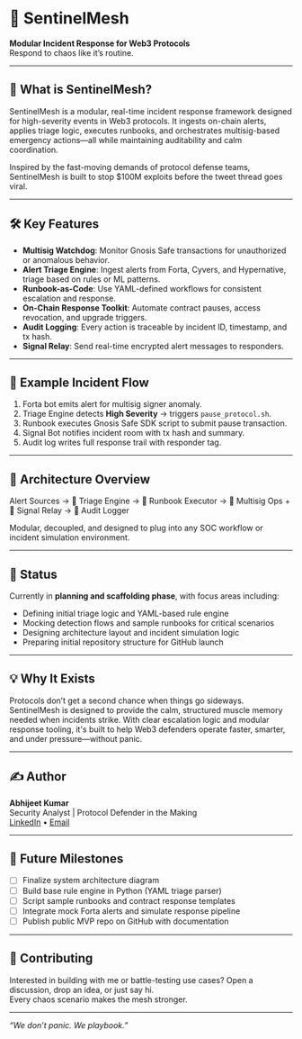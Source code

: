 
# 🔐 SentinelMesh

**Modular Incident Response for Web3 Protocols**  
Respond to chaos like it’s routine.

---

## 🧠 What is SentinelMesh?

SentinelMesh is a modular, real-time incident response framework designed for high-severity events in Web3 protocols. It ingests on-chain alerts, applies triage logic, executes runbooks, and orchestrates multisig-based emergency actions—all while maintaining auditability and calm coordination.

Inspired by the fast-moving demands of protocol defense teams, SentinelMesh is built to stop $100M exploits before the tweet thread goes viral.

---

## 🛠️ Key Features

- **Multisig Watchdog**: Monitor Gnosis Safe transactions for unauthorized or anomalous behavior.
- **Alert Triage Engine**: Ingest alerts from Forta, Cyvers, and Hypernative, triage based on rules or ML patterns.
- **Runbook-as-Code**: Use YAML-defined workflows for consistent escalation and response.
- **On-Chain Response Toolkit**: Automate contract pauses, access revocation, and upgrade triggers.
- **Audit Logging**: Every action is traceable by incident ID, timestamp, and tx hash.
- **Signal Relay**: Send real-time encrypted alert messages to responders.

---

## 🔁 Example Incident Flow

1. Forta bot emits alert for multisig signer anomaly.
2. Triage Engine detects **High Severity** → triggers `pause_protocol.sh`.
3. Runbook executes Gnosis Safe SDK script to submit pause transaction.
4. Signal Bot notifies incident room with tx hash and summary.
5. Audit log writes full response trail with responder tag.

---

## 🧩 Architecture Overview

Alert Sources → 🧠 Triage Engine → 📜 Runbook Executor → 🔐 Multisig Ops + 📲 Signal Relay → 📓 Audit Logger


Modular, decoupled, and designed to plug into any SOC workflow or incident simulation environment.

---

## 🚧 Status

Currently in **planning and scaffolding phase**, with focus areas including:
- Defining initial triage logic and YAML-based rule engine
- Mocking detection flows and sample runbooks for critical scenarios
- Designing architecture layout and incident simulation logic
- Preparing initial repository structure for GitHub launch

---

## 💡 Why It Exists

Protocols don’t get a second chance when things go sideways. SentinelMesh is designed to provide the calm, structured muscle memory needed when incidents strike. With clear escalation logic and modular response tooling, it's built to help Web3 defenders operate faster, smarter, and under pressure—without panic.

---

## ✍️ Author

**Abhijeet Kumar**  
Security Analyst | Protocol Defender in the Making  
[LinkedIn](https://www.linkedin.com/in/abhijeet-kumar0412/) • [Email](mailto:abhijeetkumar20011204@outlook.com)

---

## 🧭 Future Milestones

- [ ] Finalize system architecture diagram
- [ ] Build base rule engine in Python (YAML triage parser)
- [ ] Script sample runbooks and contract response templates
- [ ] Integrate mock Forta alerts and simulate response pipeline
- [ ] Publish public MVP repo on GitHub with documentation

---

## 🦾 Contributing

Interested in building with me or battle-testing use cases? Open a discussion, drop an idea, or just say hi.  
Every chaos scenario makes the mesh stronger.

---

*“We don’t panic. We playbook.”*


